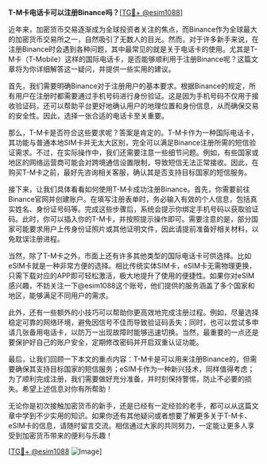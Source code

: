 **T-M卡电话卡可以注册Binance吗？**[[TG💪+ @esim1088](https://t.me/s/esim1088)]

近年来，加密货币交易逐渐成为全球投资者关注的焦点，而Binance作为全球最大的加密货币交易所之一，自然吸引了无数人的目光。然而，对于许多新手来说，在注册Binance时会遇到各种问题，其中最常见的就是关于电话卡的使用。尤其是T-M卡（T-Mobile）这样的国际电话卡，是否能够顺利用于注册Binance呢？这篇文章将为你详细解答这一疑问，并提供一些实用的建议。

首先，我们需要明确Binance对于注册用户的基本要求。根据Binance的规定，所有用户在注册时都需要通过手机号码进行身份验证。这是因为手机号码不仅用于接收验证码，还可以帮助平台更好地确认用户的地理位置和身份信息，从而确保交易的安全性。因此，选择一张合适的电话卡至关重要。

那么，T-M卡是否符合这些要求呢？答案是肯定的。T-M卡作为一种国际电话卡，其功能与普通本地SIM卡并无太大区别，完全可以满足Binance注册所需的短信验证需求。不过，在实际操作中，我们还需要注意一些细节问题。例如，有些国家或地区的网络运营商可能会对跨境通信设置限制，导致短信无法正常接收。因此，在购买T-M卡之前，最好先咨询相关客服，确认其是否支持目标国家的短信服务。

接下来，让我们具体看看如何使用T-M卡成功注册Binance。首先，你需要前往Binance官网并创建账户。在填写注册表单时，务必输入有效的个人信息，包括真实姓名、身份证号码等。完成这些步骤后，系统会提示你绑定手机号码以获取验证码。此时，你可以插入你的T-M卡，并按照提示操作即可。需要注意的是，部分国家可能要求用户上传身份证照片或其他证明文件，因此请提前准备好相关材料，以免耽误注册进程。

当然，除了T-M卡之外，市面上还有许多其他类型的国际电话卡可供选择。比如eSIM卡就是一种非常方便的选择。相比传统实体SIM卡，eSIM卡无需物理更换，只需下载对应的APP即可轻松激活，极大地提升了使用的便捷性。如果你对eSIM感兴趣，不妨关注一下@esim1088这个账号，他们提供的服务涵盖了多个国家和地区，能够满足不同用户的需求。

此外，还有一些额外的小技巧可以帮助你更高效地完成注册过程。例如，尽量选择稳定可靠的网络环境，避免因信号不佳而导致验证码丢失；同时，也可以尝试多申请几张备用电话卡，以防万一出现故障时能够迅速切换。当然，最重要的一点还是要保护好自己的账户安全，定期修改密码并开启双重认证功能。

最后，让我们回顾一下本文的重点内容：T-M卡是可以用来注册Binance的，但需要确保其支持目标国家的短信服务；eSIM卡作为一种新兴技术，同样值得考虑；为了顺利完成注册，我们需要做好充分准备，并时刻保持警惕，防止不必要的损失。希望上述信息对你有所帮助！

无论你是初次接触加密货币的新手，还是已经有一定经验的老手，都可以从这篇文章中学到不少实用的知识。如果你还有其他疑问或者想要了解更多关于T-M卡、eSIM卡的信息，请随时留言交流。相信通过大家的共同努力，一定能让更多人享受到加密货币带来的便利与乐趣！

[[TG💪+ @esim1088](https://t.me/s/esim1088) ![Image](https://i.postimg.cc/4NQfJmqS/Snipaste-2025-05-13-00-14-12.png)]